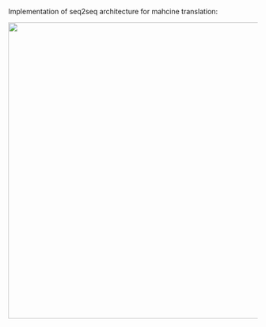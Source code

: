 Implementation of seq2seq architecture for mahcine translation: 

<p align="center">
  <img src="https://i1.wp.com/www.adeveloperdiary.com/wp-content/uploads/2020/10/Machine-Translation-using-Recurrent-Neural-Network-and-PyTorch-adeveloperdiary.com_.jpg" width=600>
</p> 
